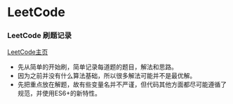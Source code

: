 # LeetCode
### LeetCode 刷题记录

[LeetCode主页](https://leetcode-cn.com/creabine/)

- 先从简单的开始刷，简单记录每道题的题目，解法和思路。
- 因为之前并没有什么算法基础，所以很多解法可能并不是最优解。
- 先把重点放在解题，故有些变量名并不严谨，但代码其他方面都尽可能遵循了规范，并使用ES6+的新特性。
